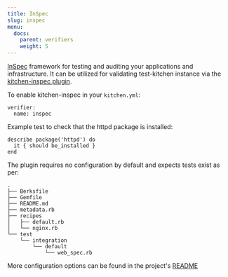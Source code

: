 ```yaml
---
title: InSpec
slug: inspec
menu:
  docs:
    parent: verifiers
    weight: 5
---
```


[InSpec](https://www.inspec.io/) framework for testing and auditing your applications and infrastructure. It can be utilized for validating test-kitchen instance via the [kitchen-inspec plugin](https://github.com/inspec/kitchen-inspec).

To enable kitchen-inspec in your `kitchen.yml`:

```
verifier:
  name: inspec
```

Example test to check that the httpd package is installed:

```
describe package('httpd') do
  it { should be_installed }
end
```

The plugin requires no configuration by default and expects tests exist as per:

```
.
├── Berksfile
├── Gemfile
├── README.md
├── metadata.rb
├── recipes
│   ├── default.rb
│   └── nginx.rb
└── test
    └── integration
        └── default
            └── web_spec.rb
```

More configuration options can be found in the project's [README](https://github.com/inspec/kitchen-inspec/blob/master/README.md)
